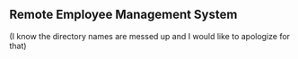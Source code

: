 <h2>Remote Employee Management System</h2>
<p>(I know the directory names are messed up and I would like to apologize for that)</p>
